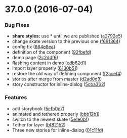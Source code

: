 <a name="37.0.0"></a>
# 37.0.0 (2016-07-04)


### Bug Fixes

* **share styles:** use * until we are published ([a2792e5](https://aui-team-bot/https://bitbucket.org/atlassian/atlaskit/commits/a2792e5))
* change skate version to the previous one ([f691364](https://aui-team-bot/https://bitbucket.org/atlassian/atlaskit/commits/f691364))
* config fix ([664e8ea](https://aui-team-bot/https://bitbucket.org/atlassian/atlaskit/commits/664e8ea))
* definition of the component ([92fbefd](https://aui-team-bot/https://bitbucket.org/atlassian/atlaskit/commits/92fbefd))
* demo page ([2c2ddf6](https://aui-team-bot/https://bitbucket.org/atlassian/atlaskit/commits/2c2ddf6))
* flashing content in demo ([cdb62d1](https://aui-team-bot/https://bitbucket.org/atlassian/atlaskit/commits/cdb62d1))
* import layer properly ([6130b51](https://aui-team-bot/https://bitbucket.org/atlassian/atlaskit/commits/6130b51))
* restore the old way of defining component ([f2acef4](https://aui-team-bot/https://bitbucket.org/atlassian/atlaskit/commits/f2acef4))
* stories after merge from master ([d2ad0d9](https://aui-team-bot/https://bitbucket.org/atlassian/atlaskit/commits/d2ad0d9))
* story constructor for inline-dialog ([5cba362](https://aui-team-bot/https://bitbucket.org/atlassian/atlaskit/commits/5cba362))


### Features

* add storybook ([5efb0c7](https://aui-team-bot/https://bitbucket.org/atlassian/atlaskit/commits/5efb0c7))
* animated and tethered properly ([bbb12b1](https://aui-team-bot/https://bitbucket.org/atlassian/atlaskit/commits/bbb12b1))
* switch to the newest skate ([5e1e0b1](https://aui-team-bot/https://bitbucket.org/atlassian/atlaskit/commits/5e1e0b1))
* Tether for layer ([bf82152](https://aui-team-bot/https://bitbucket.org/atlassian/atlaskit/commits/bf82152))
* Three new stories for inline-dialog ([01c11fd](https://aui-team-bot/https://bitbucket.org/atlassian/atlaskit/commits/01c11fd))



